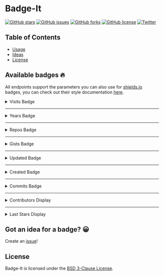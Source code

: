 # Badge-It

[![GitHub stars](https://img.shields.io/github/stars/pujux/badge-it?color=brightgreen)](https://github.com/pujux/badge-it/stargazers)
[![GitHub issues](https://img.shields.io/github/issues/pujux/badge-it?color=brightgreen)](https://github.com/pujux/badge-it/issues)
[![GitHub forks](https://img.shields.io/github/forks/pujux/badge-it?color=brightgreen)](https://github.com/pujux/badge-it/network)
[![GitHub license](https://img.shields.io/github/license/pujux/badge-it?color=brightgreen)](https://github.com/pujux/badge-it/blob/main/LICENSE)
[![Twitter](https://img.shields.io/twitter/url?url=https%3A%2F%2Fgithub.com%2Fpujux%2Fbadge-it)](https://twitter.com/intent/tweet?text=Wow:&url=https%3A%2F%2Fgithub.com%2Fpujux%2Fbadge-it)

## Table of Contents

- [Usage](#available-badges-🔥)
- [Ideas](#got-an-idea-for-a-badge-)
- [License](#license)

## Available badges 🔥

All endpoints support the parameters you can also use for [shields.io](https://shields.io) badges, you can check out their style documentation [here](https://shields.io/#styles).

<details>
<summary>Visits Badge</summary>
<br>
<p dir="auto"><a href="https://badges.pufler.dev/visits/pujux/badge-it" rel="nofollow"><img src="https://badges.pufler.dev/visits/pujux/badge-it" alt="Visits Badge" data-canonical-src="https://badges.pufler.dev/visits/pujux/badge-it" style="max-width: 100%;"></a></p>
<p dir="auto">Returns a badge containing the visitor counter for your repository</p>
<h6 tabindex="-1" dir="auto"><a id="user-content-endpoint" class="anchor" aria-hidden="true" href="#endpoint"></a>Endpoint</h6>
<p dir="auto"><code>https://badges.pufler.dev/visits/{username}/{repo}</code></p>
<h6 tabindex="-1" dir="auto"><a id="user-content-markdown" class="anchor" aria-hidden="true" href="#markdown"></a>Markdown</h6>
<p dir="auto"><code>[![Visits Badge](https://badges.pufler.dev/visits/pujux/badge-it)](https://badges.pufler.dev)</code></p>
</details>

---

<details>
<summary>Years Badge</summary>
<br>
<p dir="auto"><a href="https://badges.pufler.dev/years/pujux" rel="nofollow"><img src="https://badges.pufler.dev/years/pujux" alt="Years Badge" data-canonical-src="https://badges.pufler.dev/years/pujux" style="max-width: 100%;"></a></p>
<p dir="auto">Returns a badge containing the number of years you have been a member</p>
<h6 tabindex="-1" dir="auto"><a id="user-content-endpoint-1" class="anchor" aria-hidden="true" href="#endpoint-1"></a>Endpoint</h6>
<p dir="auto"><code>https://badges.pufler.dev/years/{username}</code></p>
<h6 tabindex="-1" dir="auto"><a id="user-content-markdown-1" class="anchor" aria-hidden="true" href="#markdown-1"></a>Markdown</h6>
<p dir="auto"><code>[![Years Badge](https://badges.pufler.dev/years/pujux)](https://badges.pufler.dev)</code></p>
</details>

---

<details>
<summary>Repos Badge</summary>
<br>
<p dir="auto"><a href="https://badges.pufler.dev/repos/pujux" rel="nofollow"><img src="https://badges.pufler.dev/repos/pujux" alt="Repos Badge" data-canonical-src="https://badges.pufler.dev/repos/pujux" style="max-width: 100%;"></a></p>
<p dir="auto">Returns a badge containing the number of your public repositories</p>
<h6 tabindex="-1" dir="auto"><a id="user-content-endpoint-2" class="anchor" aria-hidden="true" href="#endpoint-2"></a>Endpoint</h6>
<p dir="auto"><code>https://badges.pufler.dev/repos/{username}</code></p>
<h6 tabindex="-1" dir="auto"><a id="user-content-markdown-2" class="anchor" aria-hidden="true" href="#markdown-2"></a>Markdown</h6>
<p dir="auto"><code>[![Repos Badge](https://badges.pufler.dev/repos/pujux)](https://badges.pufler.dev)</code></p>
</details>

---

<details>
<summary>Gists Badge</summary>
<br>
<p dir="auto"><a href="https://badges.pufler.dev/gists/pujux" rel="nofollow"><img src="https://badges.pufler.dev/gists/pujux" alt="Gists Badge" data-canonical-src="https://badges.pufler.dev/gists/pujux" style="max-width: 100%;"></a></p>
<p dir="auto">Returns a badge containing the number of your public gists</p>
<h6 tabindex="-1" dir="auto"><a id="user-content-endpoint-3" class="anchor" aria-hidden="true" href="#endpoint-3"></a>Endpoint</h6>
<p dir="auto"><code>https://badges.pufler.dev/gists/{username}</code></p>
<h6 tabindex="-1" dir="auto"><a id="user-content-markdown-3" class="anchor" aria-hidden="true" href="#markdown-3"></a>Markdown</h6>
<p dir="auto"><code>[![Gists Badge](https://badges.pufler.dev/gists/pujux)](https://badges.pufler.dev)</code></p>
</details>

---

<details>
<summary>Updated Badge</summary>
<br>
<p dir="auto"><a href="https://badges.pufler.dev/updated/pujux/badge-it" rel="nofollow"><img src="https://badges.pufler.dev/updated/pujux/badge-it" alt="Updated Badge" data-canonical-src="https://badges.pufler.dev/updated/pujux/badge-it" style="max-width: 100%;"></a></p>
<p dir="auto">Returns a badge that shows when the repository was last updated</p>
<h6 tabindex="-1" dir="auto"><a id="user-content-endpoint-4" class="anchor" aria-hidden="true" href="#endpoint-4"></a>Endpoint</h6>
<p dir="auto"><code>https://badges.pufler.dev/updated/{username}/{repo}</code></p>
<h6 tabindex="-1" dir="auto"><a id="user-content-markdown-4" class="anchor" aria-hidden="true" href="#markdown-4"></a>Markdown</h6>
<p dir="auto"><code>[![Updated Badge](https://badges.pufler.dev/updated/pujux/badge-it)](https://badges.pufler.dev)</code></p>
</details>

---

<details>
<summary>Created Badge</summary>
<br>
<p dir="auto"><a href="https://badges.pufler.dev/created/pujux/badge-it" rel="nofollow"><img src="https://badges.pufler.dev/created/pujux/badge-it" alt="Created Badge" data-canonical-src="https://badges.pufler.dev/created/pujux/badge-it" style="max-width: 100%;"></a></p>
<p dir="auto">Returns a badge that shows when the repository was created</p>
<h6 tabindex="-1" dir="auto"><a id="user-content-endpoint-5" class="anchor" aria-hidden="true" href="#endpoint-5"></a>Endpoint</h6>
<p dir="auto"><code>https://badges.pufler.dev/created/{username}/{repo}</code></p>
<h6 tabindex="-1" dir="auto"><a id="user-content-markdown-5" class="anchor" aria-hidden="true" href="#markdown-5"></a>Markdown</h6>
<p dir="auto"><code>[![Created Badge](https://badges.pufler.dev/created/pujux/badge-it)](https://badges.pufler.dev)</code></p>
</details>

---

<details>
<summary>Commits Badge</summary>
<br>
<p dir="auto"><a href="https://badges.pufler.dev/commits/monthly/pujux" rel="nofollow"><img src="https://badges.pufler.dev/commits/monthly/pujux" alt="Commits Badge" data-canonical-src="https://badges.pufler.dev/commits/monthly/pujux" style="max-width: 100%;"></a></p>
<p dir="auto">Returns a badge that shows the number of commits you have published in a specified periodicity (yearly, monthly, weekly, daily or all)</p>
<h6 tabindex="-1" dir="auto"><a id="user-content-endpoint-6" class="anchor" aria-hidden="true" href="#endpoint-6"></a>Endpoint</h6>
<p dir="auto"><code>https://badges.pufler.dev/commits/{periodicity}/{username}</code></p>
<h6 tabindex="-1" dir="auto"><a id="user-content-markdown-6" class="anchor" aria-hidden="true" href="#markdown-6"></a>Markdown</h6>
<p dir="auto"><code>[![Commits Badge](https://badges.pufler.dev/commits/monthly/pujux)](https://badges.pufler.dev)</code></p>
</details>

---

<details>
<summary>Contributors Display</summary>
<br>
<p dir="auto"><a href="https://badges.pufler.dev/contributors/pujux/badge-it" rel="nofollow"><img src="https://badges.pufler.dev/contributors/pujux/badge-it?size=50&amp;padding=5&amp;perRow=10&amp;bots=true" alt="Contributors Display" data-canonical-src="https://badges.pufler.dev/contributors/pujux/badge-it?size=50&amp;padding=5&amp;perRow=10&amp;bots=true" style="max-width: 100%;"></a></p>
<p dir="auto">Returns an SVG that displays all contributors of the specified repository</p>
<p dir="auto">You can specify <code>size</code> in pixels that will be used for each avatar, <code>padding</code> in pixels that will be used between the avatars, <code>perRow</code> to control how many avatars are shown per row and <code>bots</code> as either 'true' or 'false' to hide bot contributors</p>
<h6 tabindex="-1" dir="auto"><a id="user-content-endpoint-7" class="anchor" aria-hidden="true" href="#endpoint-7"></a>Endpoint</h6>
<p dir="auto"><code>https://badges.pufler.dev/contributors/{user}/{repo}?size={number}&amp;padding={number}&amp;perRow={number}&amp;bots={boolean}</code></p>
<h6 tabindex="-1" dir="auto"><a id="user-content-markdown-7" class="anchor" aria-hidden="true" href="#markdown-7"></a>Markdown</h6>
<p dir="auto"><code>[![Contributors Display](https://badges.pufler.dev/contributors/pujux/badge-it?size=50&amp;padding=5&amp;perRow=10&amp;bots=true)](https://badges.pufler.dev)</code></p>
</details>

---

<details>
<summary>Last Stars Display</summary>
<br>
<p dir="auto"><a href="https://badges.pufler.dev/last-stars/pujux" rel="nofollow"><img src="https://badges.pufler.dev/last-stars/pujux/?count=6&amp;padding=15&amp;perRow=3" alt="Last Stars Display" data-canonical-src="https://badges.pufler.dev/last-stars/pujux/?count=6&amp;padding=15&amp;perRow=3" style="max-width: 100%;"></a></p>
<p dir="auto">Returns an SVG that displays the last starred repositories of the specified user</p>
<p dir="auto">You can specify <code>count</code> to control how many starred repositories will be shown, <code>padding</code> in pixels that will be used between the repositories and <code>perRow</code> to control how many repositories will be shown per row</p>
<h6 tabindex="-1" dir="auto"><a id="user-content-endpoint-8" class="anchor" aria-hidden="true" href="#endpoint-8"></a>Endpoint</h6>
<p dir="auto"><code>https://badges.pufler.dev/last-stars/{user}?count={number}&amp;padding={number}&amp;perRow={number}</code></p>
<h6 tabindex="-1" dir="auto"><a id="user-content-markdown-8" class="anchor" aria-hidden="true" href="#markdown-8"></a>Markdown</h6>
<p dir="auto"><code>[![Last Stars Display](https://badges.pufler.dev/last-stars/pujux?count=6&amp;padding=15&amp;perRow=3)](https://badges.pufler.dev)</code></p>
</details>

## Got an idea for a badge? 😀

Create an [issue](https://github.com/pujux/badge-it/issues/new)!

## License

Badge-It is licensed under the [BSD 3-Clause License](LICENSE).
